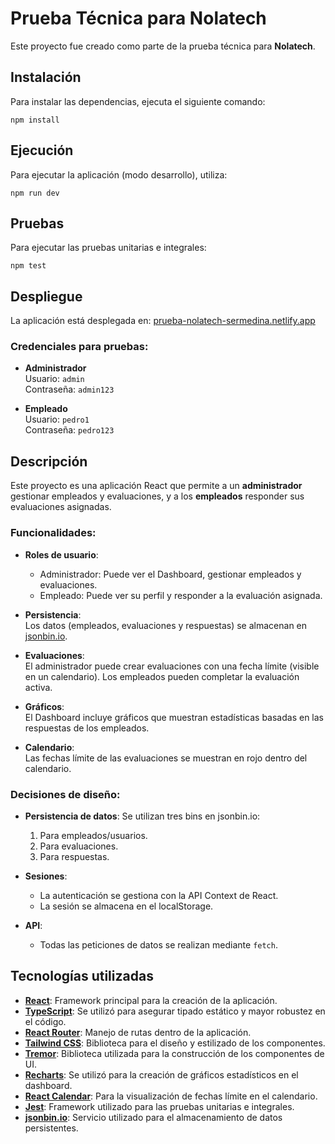 # Prueba Técnica para Nolatech

Este proyecto fue creado como parte de la prueba técnica para **Nolatech**.

## Instalación

Para instalar las dependencias, ejecuta el siguiente comando:

`npm install`

## Ejecución

Para ejecutar la aplicación (modo desarrollo), utiliza:

`npm run dev`


## Pruebas

Para ejecutar las pruebas unitarias e integrales:

`npm test`


## Despliegue

La aplicación está desplegada en: [prueba-nolatech-sermedina.netlify.app](https://prueba-nolatech-sermedina.netlify.app/)

### Credenciales para pruebas:

- **Administrador**  
  Usuario: `admin`  
  Contraseña: `admin123`

- **Empleado**  
  Usuario: `pedro1`  
  Contraseña: `pedro123`

## Descripción

Este proyecto es una aplicación React que permite a un **administrador** gestionar empleados y evaluaciones, y a los **empleados** responder sus evaluaciones asignadas.

### Funcionalidades:

- **Roles de usuario**:  
  - Administrador: Puede ver el Dashboard, gestionar empleados y evaluaciones.
  - Empleado: Puede ver su perfil y responder a la evaluación asignada.
  
- **Persistencia**:  
  Los datos (empleados, evaluaciones y respuestas) se almacenan en [jsonbin.io](https://jsonbin.io/).
  
- **Evaluaciones**:  
  El administrador puede crear evaluaciones con una fecha límite (visible en un calendario). Los empleados pueden completar la evaluación activa.
  
- **Gráficos**:  
  El Dashboard incluye gráficos que muestran estadísticas basadas en las respuestas de los empleados.
  
- **Calendario**:  
  Las fechas límite de las evaluaciones se muestran en rojo dentro del calendario.

### Decisiones de diseño:

- **Persistencia de datos**: Se utilizan tres bins en jsonbin.io:  
  1. Para empleados/usuarios.  
  2. Para evaluaciones.  
  3. Para respuestas.
  
- **Sesiones**:  
  - La autenticación se gestiona con la API Context de React.  
  - La sesión se almacena en el localStorage.
  
- **API**:  
  - Todas las peticiones de datos se realizan mediante `fetch`.

## Tecnologías utilizadas

- [**React**](https://reactjs.org/): Framework principal para la creación de la aplicación.
- [**TypeScript**](https://www.typescriptlang.org/): Se utilizó para asegurar tipado estático y mayor robustez en el código.
- [**React Router**](https://reactrouter.com/): Manejo de rutas dentro de la aplicación.
- [**Tailwind CSS**](https://tailwindcss.com/): Biblioteca para el diseño y estilizado de los componentes.
- [**Tremor**](https://www.tremor.so/): Biblioteca utilizada para la construcción de los componentes de UI.
- [**Recharts**](https://recharts.org/en-US/): Se utilizó para la creación de gráficos estadísticos en el dashboard.
- [**React Calendar**](https://www.npmjs.com/package/react-calendar): Para la visualización de fechas límite en el calendario.
- [**Jest**](https://jestjs.io/): Framework utilizado para las pruebas unitarias e integrales.
- [**jsonbin.io**](https://jsonbin.io/): Servicio utilizado para el almacenamiento de datos persistentes.


